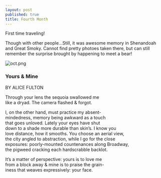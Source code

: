 ```yaml
---
layout: post
published: true
title: Fourth Month
---
```

First time traveling!

Though with other people...Still, it was awesome memory in Shenandoah and Great Smoky. Cannot find pretty photoes taken there, but can still remember the surprise brought by happening to meet a bear!

![oct.png]({{site.baseurl}}/img/oct.png)


### Yours & Mine
BY ALICE FULTON

Through your lens the sequoia swallowed me     
like a dryad. The camera flashed & forgot.  

I, on the other hand, must practice my absent-  
mindedness, memory being awkward as a touch     
that goes unloved. Lately your eyes have shut  
down to a shade more durable than skin’s. I know you     
love distance, how it smooths. You choose an aerial view,     
the city angled to abstraction, while I go for the close     
exposures: poorly-mounted countenances along Broadway,     
the pigweed cracking each hardscrabble backlot.   

It’s a matter of perspective: yours is to love me      
from a block away & mine is to praise the grain-  
iness that weaves expressively: your face.
